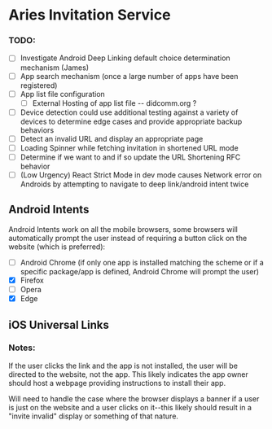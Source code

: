 # Aries Invitation Service

### TODO:

- [ ] Investigate Android Deep Linking default choice determination mechanism (James)
- [ ] App search mechanism (once a large number of apps have been registered)
- [ ] App list file configuration
  - [ ] External Hosting of app list file -- didcomm.org ?
- [ ] Device detection could use additional testing against a variety of devices to determine edge cases and provide appropriate backup behaviors
- [ ] Detect an invalid URL and display an appropriate page
- [ ] Loading Spinner while fetching invitation in shortened URL mode
- [ ] Determine if we want to and if so update the URL Shortening RFC behavior
- [ ] (Low Urgency) React Strict Mode in dev mode causes Network error on Androids by attempting to navigate to deep link/android intent twice

## Android Intents

Android Intents work on all the mobile browsers, some browsers will automatically prompt the user instead of requiring a button click on the website (which is preferred):

- [ ] Android Chrome (if only one app is installed matching the scheme or if a specific package/app is defined, Android Chrome will prompt the user)
- [x] Firefox
- [ ] Opera
- [x] Edge

## iOS Universal Links

### Notes:

If the user clicks the link and the app is not installed, the user will be directed to the website, not the app. This likely indicates the app owner should host a webpage providing instructions to install their app.

Will need to handle the case where the browser displays a banner if a user is just on the website and a user clicks on it--this likely should result in a "invite invalid" display or something of that nature.
